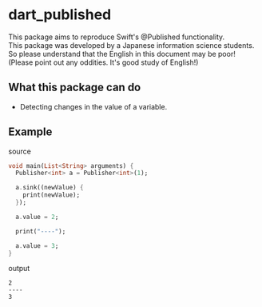 <!--
This README describes the package. If you publish this package to pub.dev,
this README's contents appear on the landing page for your package.

For information about how to write a good package README, see the guide for
[writing package pages](https://dart.dev/guides/libraries/writing-package-pages).

For general information about developing packages, see the Dart guide for
[creating packages](https://dart.dev/guides/libraries/create-library-packages)
and the Flutter guide for
[developing packages and plugins](https://flutter.dev/developing-packages).
-->

# dart_published

This package aims to reproduce Swift's @Published functionality.\
This package was developed by a Japanese information science students. So please understand that the English in this document may be poor! \
(Please point out any oddities. It's good study of English!)

## What this package can do

* Detecting changes in the value of a variable.

## Example

source

```dart
void main(List<String> arguments) {
  Publisher<int> a = Publisher<int>(1);

  a.sink((newValue) {
    print(newValue);
  });

  a.value = 2;

  print("----");

  a.value = 3;
}
```

output
```
2
----
3

```

